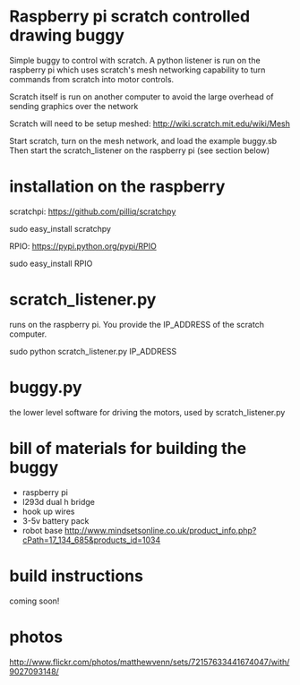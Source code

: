 # Raspberry pi scratch controlled drawing buggy

Simple buggy to control with scratch. A python listener is run on the raspberry pi which uses scratch's mesh networking capability to turn commands from scratch into motor controls.

Scratch itself is run on another computer to avoid the large overhead of sending graphics over the network

Scratch will need to be setup meshed: http://wiki.scratch.mit.edu/wiki/Mesh

Start scratch, turn on the mesh network, and load the example buggy.sb
Then start the scratch_listener on the raspberry pi (see section below)

# installation on the raspberry

scratchpi: https://github.com/pilliq/scratchpy

sudo easy_install scratchpy

RPIO: https://pypi.python.org/pypi/RPIO

sudo easy_install RPIO

# scratch_listener.py

runs on the raspberry pi. You provide the IP_ADDRESS of the scratch computer.

sudo python scratch_listener.py IP_ADDRESS

# buggy.py

the lower level software for driving the motors, used by scratch_listener.py

# bill of materials for building the buggy

* raspberry pi
* l293d dual h bridge
* hook up wires
* 3-5v battery pack
* robot base http://www.mindsetsonline.co.uk/product_info.php?cPath=17_134_685&products_id=1034

# build instructions

coming soon!

# photos

http://www.flickr.com/photos/matthewvenn/sets/72157633441674047/with/9027093148/
